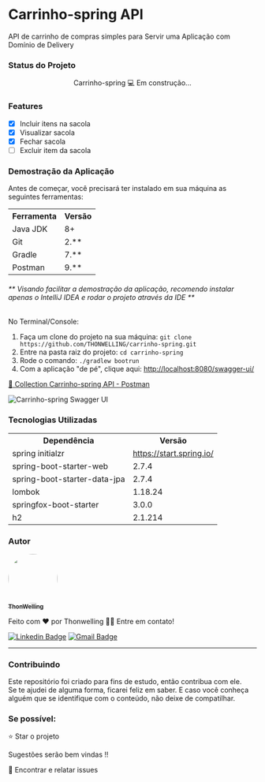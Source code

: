 <h1>Carrinho-spring API</h1>
<p>API de carrinho de compras simples para Servir uma Aplicação com Domínio de Delivery</p>


<h3>Status do Projeto</h3>
<p align="center"> Carrinho-spring 💻 Em construção... </p>

<h3>Features</h3>

- [x] Incluir itens na sacola<br>
- [x] Visualizar sacola<br>
- [x] Fechar sacola<br>
- [ ] Excluir item da sacola<br>

<h3>Demostração da Aplicação</h3>
<p>Antes de começar, você precisará ter instalado em sua máquina as seguintes ferramentas:</p>
<table>
<tr>
	<th>Ferramenta</th>
	<th>Versão</th>
</tr>
<tr>
	<td>Java JDK</td>
	<td>8+</td>
</tr>
<tr>
	<td>Git</td>
	<td>2.**</td>
</tr>
<tr>
	<td>Gradle</td>
	<td>7.**</td>
</tr>
<tr>
	<td>Postman</td>
	<td>9.**</td>
</tr>
</table>
<h6>** Visando facilitar a demostração da aplicação, recomendo instalar apenas o IntelliJ IDEA e rodar o projeto através da IDE **</h6>

No Terminal/Console:
<ol>
	<li>Faça um clone do projeto na sua máquina: <code>git clone https://github.com/THONWELLING/carrinho-spring.git</code></li>
	<li>Entre na pasta raiz do projeto: <code>cd carrinho-spring</code></li> 
	<li>Rode o comando: <code>./gradlew bootrun</code></li>
	<li>Com a aplicação "de pé", clique aqui: <a href="http://localhost:8080/swagger-ui/">http://localhost:8080/swagger-ui/</a></li>
</ol>

<a href="https://drive.google.com/file/d/1-FTY7jRfYbqVNQi-B7Dvn8p6wjnzf2f6/view?usp=sharing"> 🚀 Collection Carrinho-spring API - Postman</a><br>

<img src="https://i.imgur.com/UBHcWKt.png" alt="Carrinho-spring  Swagger UI">

<h3>Tecnologias Utilizadas</h3>

<table>
<tr>
	<th>Dependência</th>
	<th>Versão</th>
</tr>
<tr>
	<td>spring initialzr</td>
	<td><a href="https://start.spring.io/">https://start.spring.io/</a></td>
</tr>
<tr>
	<td>spring-boot-starter-web</td>
	<td>2.7.4</td>
</tr>
<tr>
	<td>spring-boot-starter-data-jpa</td>
	<td>2.7.4</td>
</tr>
<tr>
	<td>lombok</td>
	<td>1.18.24</td>
</tr>
<tr>
	<td>springfox-boot-starter</td>
	<td>3.0.0</td>
</tr>
<tr>
	<td>h2</td>
	<td>2.1.214</td>
</tr>
</table>

<h3>Autor</h3>

<a href="https://www.linkedin.com/in/wellington-sousa-6494a6179/">
 <img style="border-radius: 50%" src="https://avatars.githubusercontent.com/u/81602215?s…00&u=246f5742f1f6f35ed1cc66e9b4392b6ccf19ee2a&v=4" width="100px;" alt=""/>
 <br />
 <sub><b>ThonWelling</b></sub></a>

Feito com ❤️ por Thonwelling 👋🏽 Entre em contato!

[![Linkedin Badge](https://img.shields.io/badge/-ThonWelling-blue?style=flat-square&logo=Linkedin&logoColor=white&link=https://www.linkedin.com/in/wellington-sousa-6494a6179/)](https://www.linkedin.com/in/wellington-sousa-6494a6179/)
[![Gmail Badge](https://img.shields.io/badge/-thonwellingdani13@gmail.com-c14438?style=flat-square&logo=Gmail&logoColor=white&link=mailto:thonwellingdani13@gmail.com)](mailto:thonwellingdani13@gmail.com)
<hr>
<h3>Contribuindo</h3>

Este repositório foi criado para fins de estudo, então contribua com ele.<br>
Se te ajudei de alguma forma, ficarei feliz em saber. E caso você conheça alguém que se identifique com o conteúdo, não deixe de compatilhar.

<h3>Se possível:</h3>

⭐️  Star o projeto
   
  Sugestões serão bem vindas !!

🐛 Encontrar e relatar issues 